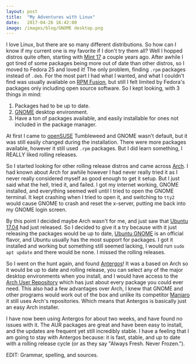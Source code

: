 ```yaml
---
layout: post
title:  "My Adventures with Linux"
date:   2017-04-26 16:42:00
image: /images/blog/GNOME desktop.png
---
```


I love Linux, but there are so many different distributions. So how can I know if my current one is my favorite if I don't try them all? Well I hopped distros quite often, starting with [Mint 17](https://www.linuxmint.com) a couple years ago. After awhile I got tired of some packages being more out of date than other distros, so I moved to Fedora 25 and loved it! The only problem, finding `.rpm` packages instead of `.deb`. For the most part I had what I wanted, and what I couldn't find was usually available on [RPM Fusion](https://rpmfusion.org), but still I felt limited by Fedora's packages only including open source software. So I kept looking, with 3 things in mind:

1. Packages had to be up to date.
2. [GNOME](https://www.gnome.org) desktop environment.
3. Have a ton of packages available, and easily installable for ones not included in the package manager.

At first I came to [openSUSE](https://www.opensuse.org) Tumbleweed and GNOME wasn't default, but it was still easily changed during the installation. There were more packages available, however it still used `.rpm` packages. But I did learn something, I REALLY liked rolling releases.

So I started looking for other rolling release distros and came across [Arch](http://www.archlinux.org). I had known about Arch for awhile however I had never really tried it as I never really considered myself as good enough to get it setup. But I just said what the hell, tried it, and failed. I got my internet working, GNOME installed, and everything seemed well until I tried to open the GNOME terminal. It kept crashing when I tried to open it, and switching to `tty2` would cause GNOME to crash and reset the x-server, putting me back into my GNOME login screen.

By this point I decided maybe Arch wasn't for me, and just saw that [Ubuntu 17.04](https://www.ubuntu.com) had just released. So I decided to give it a try because with it just releasing the packages would be up to date, [Ubuntu GNOME](https://ubuntugnome.org) is an official flavor, and Ubuntu usually has the most support for packages. I got it installed and working but something still seemed lacking, I would run `sudo apt update` and there would be none. I missed the rolling releases.

So I went on the hunt again, and found [Antergos](https://antergos.com)! It was a based on Arch so it would be up to date and rolling release, you can select any of the major desktop environments when you install, and I would have access to the [Arch User Repository](https://wiki.archlinux.org/index.php/Arch_User_Repository) which has just about every package you could ever need. This also had a few advantages over Arch, I knew that GNOME and other programs would work out of the box and unlike its competitor [Manjaro](https://manjaro.org) it still uses Arch's repositories. Which means that Antergos is basically just an easy Arch installer.

I have now been using Antergos for about two weeks, and have found no issues with it. The AUR packages are great and have been easy to install, and the updates are frequent yet still incredibly stable. I have a feeling that I am going to stay with Antergos because: it is fast, stable, and up to date with a rolling release cycle (or as they say "Always Fresh. Never Frozen.").

EDIT: Grammar, spelling, and sources.

